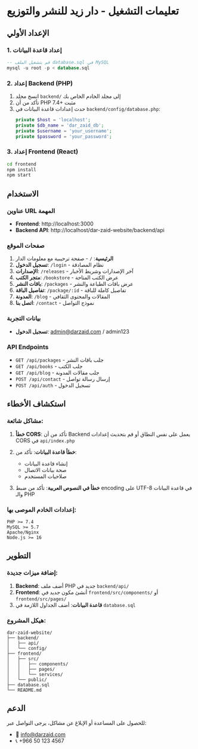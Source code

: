 # تعليمات التشغيل - دار زيد للنشر والتوزيع

## الإعداد الأولي

### 1. إعداد قاعدة البيانات
```sql
-- قم بتشغيل الملف database.sql في MySQL
mysql -u root -p < database.sql
```

### 2. إعداد Backend (PHP)
1. انسخ مجلد `backend/` إلى مجلد الخادم الخاص بك
2. تأكد من أن PHP 7.4+ مثبت
3. حدث إعدادات قاعدة البيانات في `backend/config/database.php`:
   ```php
   private $host = 'localhost';
   private $db_name = 'dar_zaid_db';
   private $username = 'your_username';
   private $password = 'your_password';
   ```

### 3. إعداد Frontend (React)
```bash
cd frontend
npm install
npm start
```

## الاستخدام

### عناوين URL المهمة
- **Frontend**: http://localhost:3000
- **Backend API**: http://localhost/dar-zaid-website/backend/api

### صفحات الموقع
1. **الرئيسية**: `/` - صفحة ترحيبية مع معلومات الدار
2. **تسجيل الدخول**: `/login` - نظام المصادقة
3. **الإصدارات**: `/releases` - آخر الإصدارات وشريط الأخبار
4. **متجر الكتب**: `/bookstore` - عرض الكتب المتاحة
5. **باقات النشر**: `/packages` - عرض باقات الطباعة والنشر
6. **تفاصيل الباقة**: `/package/:id` - تفاصيل كاملة للباقة
7. **المدونة**: `/blog` - المقالات والمحتوى الثقافي
8. **اتصل بنا**: `/contact` - نموذج التواصل

### بيانات التجربة
- **تسجيل الدخول**: admin@darzaid.com / admin123

### API Endpoints
- `GET /api/packages` - جلب باقات النشر
- `GET /api/books` - جلب الكتب
- `GET /api/blog` - جلب مقالات المدونة
- `POST /api/contact` - إرسال رسالة تواصل
- `POST /api/auth` - تسجيل الدخول

## استكشاف الأخطاء

### مشاكل شائعة:

1. **خطأ CORS**: تأكد من أن Backend يعمل على نفس النطاق أو قم بتحديث إعدادات CORS في `api/index.php`

2. **خطأ قاعدة البيانات**: تأكد من:
   - إنشاء قاعدة البيانات
   - صحة بيانات الاتصال
   - صلاحيات المستخدم

3. **خطأ في النصوص العربية**: تأكد من ضبط encoding على UTF-8 في قاعدة البيانات والـ PHP

### إعدادات الخادم الموصى بها:
```
PHP >= 7.4
MySQL >= 5.7
Apache/Nginx
Node.js >= 16
```

## التطوير

### إضافة ميزات جديدة:
1. **Backend**: أضف ملف PHP جديد في `backend/api/`
2. **Frontend**: أنشئ مكون جديد في `frontend/src/components/` أو `frontend/src/pages/`
3. **قاعدة البيانات**: أضف الجداول اللازمة في `database.sql`

### هيكل المشروع:
```
dar-zaid-website/
├── backend/
│   ├── api/
│   └── config/
├── frontend/
│   ├── src/
│   │   ├── components/
│   │   ├── pages/
│   │   └── services/
│   └── public/
├── database.sql
└── README.md
```

## الدعم
للحصول على المساعدة أو الإبلاغ عن مشاكل، يرجى التواصل عبر:
- 📧 info@darzaid.com
- 📞 +966 50 123 4567
